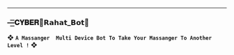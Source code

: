 ---------

###  —͟͟͞͞𝐂𝐘𝐁𝐄𝐑🔰𝗥𝗮𝗵𝗮𝘁_𝗕𝗼𝘁🔰
❖ **`A Massanger  Multi Device Bot To Take Your Massanger To Another Level !`** ❖
